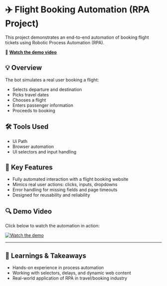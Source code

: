 # ✈️ Flight Booking Automation (RPA Project)

This project demonstrates an end-to-end automation of booking flight tickets using Robotic Process Automation (RPA).

🎥 **[Watch the demo video](https://drive.google.com/file/d/1Fsk91i0lwdvwU2tSDj0BBGqjEmMUmUyL/view?usp=sharing)**

## 💡 Overview

The bot simulates a real user booking a flight:
- Selects departure and destination
- Picks travel dates
- Chooses a flight
- Enters passenger information
- Proceeds to booking

## 🛠️ Tools Used
- Ui Path
- Browser automation
- UI selectors and input handling

## 📌 Key Features
- Fully automated interaction with a flight booking website
- Mimics real user actions: clicks, inputs, dropdowns
- Error handling for missing fields and page timeouts
- Designed for reusability and reliability

## 🔍 Demo Video
Click below to watch the automation in action:

[![Watch the demo](https://img.youtube.com/vi/none/0.jpg)](https://drive.google.com/file/d/1Fsk91i0lwdvwU2tSDj0BBGqjEmMUmUyL/view?usp=sharing)

---

## 🧠 Learnings & Takeaways
- Hands-on experience in process automation
- Working with selectors, delays, and dynamic web content
- Real-world application of RPA in travel/booking industry
